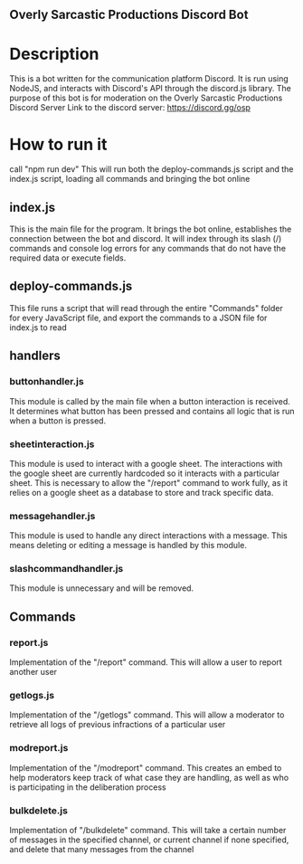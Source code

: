 Overly Sarcastic Productions Discord Bot
----------------------------------
# Description
This is a bot written for the communication platform Discord. It is run using NodeJS, and interacts with Discord's API through the discord.js library. The purpose of this bot is for moderation on the Overly Sarcastic Productions Discord Server
Link to the discord server: https://discord.gg/osp

# How to run it
call "npm run dev"
This will run both the deploy-commands.js script and the index.js script, loading all commands and bringing the bot online

## index.js
This is the main file for the program. It brings the bot online, establishes the connection between the bot and discord. 
It will index through its slash (/) commands and console log errors for any commands that do not have the required data or execute fields.  

## deploy-commands.js
This file runs a script that will read through the entire "Commands" folder for every JavaScript file, and export the commands to a JSON file for index.js to read

## handlers
### buttonhandler.js
This module is called by the main file when a button interaction is received. It determines what button has been pressed and contains all logic that is run when a button is pressed. 

### sheetinteraction.js
This module is used to interact with a google sheet. The interactions with the google sheet are currently hardcoded so it interacts with a particular sheet. This is necessary to allow the "/report" command to work fully, as it relies on a google sheet as a database to store and track specific data. 

### messagehandler.js
This module is used to handle any direct interactions with a message. This means deleting or editing a message is handled by this module.

### slashcommandhandler.js
This module is unnecessary and will be removed. 

## Commands
### report.js
Implementation of the "/report" command. This will allow a user to report another user

### getlogs.js
Implementation of the "/getlogs" command. This will allow a moderator to retrieve all logs of previous infractions of a particular user

### modreport.js
Implementation of the "/modreport" command. This creates an embed to help moderators keep track of what case they are handling, as well as who is participating in the deliberation process

### bulkdelete.js
Implementation of "/bulkdelete" command. This will take a certain number of messages in the specified channel, or current channel if none specified, and delete that many messages from the channel
